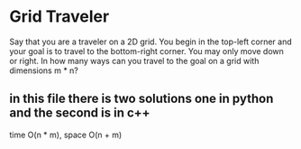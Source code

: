 # Grid Traveler

Say that you are a traveler on a 2D grid. You begin in the top-left corner and your goal is to travel to the bottom-right corner. You may only move down or right.
In how many ways can you travel to the goal on a grid with dimensions m * n?

## in this file there is two solutions one in python and the second is in c++
time O(n * m), space O(n + m) 